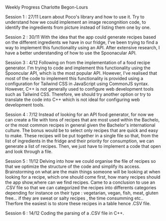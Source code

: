 Weekly Progress Charlotte Begon-Lours
  
Session 1 : 27/11
   Learn about Poco's library and how to use it. 
   Try to understand how we could implement an image recongnition code, 
   to identify the ingredients from picture instead of listing them one by one. 

Session 2 : 30/11
  With the idea that the app could generate recipes based on the different ingredients we have in our fridge, I've been trying    to find a way to implement this functionality using an API. 
  After extensive research, I have a better understanding of how to use the Spoonacular API. 

Session 3 : 4/12
  Following on from the implementation of a food recipe generator. I'm trying to code and implement this functionality using      the Spooncular API, which is the most popular API. 
  However, I've realised that most of the code to implement this functionality is provided using a configuration for Tailwind     CSS in JavaScript using CommonJS syntax. However, C++ is not generally used to configure web development tools such as          Tailwind CSS. Therefore, we should try another option or try to translate the code into C++ which is not ideal for              configuring web development tools.

Session 4 : 7/12
  Instead of looking for an API food generator, for now we can create a file with tons of recipes that are most used within the   Bachelo, or the most common recipes in general given the Bachelor's international culture. The bonus would be to select only    recipes that are quick and easy to make. These recipes will be put together in a single file so that, from the list of          ingredients in the fridge and their priority for consumption, we can generate a list of recipes. 
  Then, we just have to implement a code that open and look through a file. 

Session 5 : 11/12
Delving into how  we could organise the file of recipes so that we optimize the structure of the code and simplify its access. Brainstorming on what are the main things someone will be looking at when looking for a recipe, which one should come first, how many recipes should the app show,where can we find recipes.
Came to a conclusion to use an .CSV file so that we can categorized the recipes into differents categories depending for instance on their type : vegetarian, vegan, fish, meat, gluten free... if they are sweat or salty recipes , the time consumming etc.. 
Therfore the easiest is to store these recipes in a table hence .CSV file.

Session 6 : 14/12
Coding the parsing of a .CSV file in C++.
